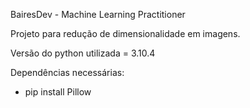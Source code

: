 BairesDev - Machine Learning Practitioner

Projeto para redução de dimensionalidade em imagens.

Versão do python utilizada = 3.10.4

Dependências necessárias:

 - pip install Pillow
